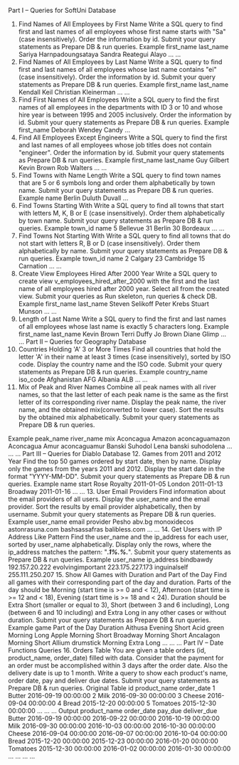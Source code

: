 Part I – Queries for SoftUni Database
1.	Find Names of All Employees by First Name
Write a SQL query to find first and last names of all employees whose first name starts with "Sa" (case insensitively). Order the information by id. Submit your query statements as Prepare DB & run queries.
Example
first_name	last_name
Sariya	Harnpadoungsataya
Sandra	Reategui Alayo
…	…
2.	Find Names of All Employees by Last Name
Write a SQL query to find first and last names of all employees whose last name contains "ei" (case insensitively). Order the information by id. Submit your query statements as Prepare DB & run queries.
Example
first_name	last_name
Kendall	Keil
Christian	Kleinerman
…	…
3.	Find First Names of All Employees
Write a SQL query to find the first names of all employees in the departments with ID 3 or 10 and whose hire year is between 1995 and 2005 inclusively. Order the information by id. Submit your query statements as Prepare DB & run queries.
Example
first_name
Deborah
Wendey
Candy
…
4.	Find All Employees Except Engineers
Write a SQL query to find the first and last names of all employees whose job titles does not contain "engineer". Order the information by id. Submit your query statements as Prepare DB & run queries.
Example
first_name	last_name
Guy	Gilbert
Kevin	Brown
Rob	Walters
…	…
5.	Find Towns with Name Length
Write a SQL query to find town names that are 5 or 6 symbols long and order them alphabetically by town name. Submit your query statements as Prepare DB & run queries.
Example
name
Berlin
Duluth
Duvall
…
6.	 Find Towns Starting With
Write a SQL query to find all towns that start with letters M, K, B or E (case insensitively). Order them alphabetically by town name. Submit your query statements as Prepare DB & run queries.
Example
town_id	name
5	Bellevue
31	Berlin
30	Bordeaux
…	…
7.	 Find Towns Not Starting With
Write a SQL query to find all towns that do not start with letters R, B or D (case insensitively). Order them alphabetically by name. Submit your query statements as Prepare DB & run queries.
Example
town_id	name
2	Calgary
23	Cambridge
15	Carnation
…	…
8.	Create View Employees Hired After 2000 Year
Write a SQL query to create view v_employees_hired_after_2000 with the first and the last name of all employees hired after 2000 year. Select all from the created view. Submit your queries as Run skeleton, run queries & check DB.
Example
first_name	last_name
Steven	Selikoff
Peter	Krebs
Stuart	Munson
...	...
9.	Length of Last Name
Write a SQL query to find the first and last names of all employees whose last name is exactly 5 characters long.
Example
first_name	last_name
Kevin	Brown
Terri	Duffy
Jo	Brown
Diane	Glimp
…	…
Part II – Queries for Geography Database 
10.	Countries Holding 'A' 3 or More Times
Find all countries that hold the letter 'A' in their name at least 3 times (case insensitively), sorted by ISO code. Display the country name and the ISO code. Submit your query statements as Prepare DB & run queries.
Example
country_name	iso_code
Afghanistan	AFG
Albania	ALB
…	…
11.	 Mix of Peak and River Names
Combine all peak names with all river names, so that the last letter of each peak name is the same as the first letter of its corresponding river name. Display the peak name, the river name, and the obtained mix(converted to lower case). Sort the results by the obtained mix alphabetically. Submit your query statements as Prepare DB & run queries.

Example
peak_name	river_name	mix
Aconcagua	Amazon	aconcaguamazon
Aconcagua	Amur	aconcaguamur
Banski Suhodol	Lena	banski suhodolena
…	…	…
Part III – Queries for Diablo Database
12.	Games from 2011 and 2012 Year
Find the top 50 games ordered by start date, then by name. Display only the games from the years 2011 and 2012. Display the start date in the format "YYYY-MM-DD". Submit your query statements as Prepare DB & run queries.
Example
name	start
Rose Royalty	2011-01-05
London	2011-01-13
Broadway	2011-01-16
…	…
13.	 User Email Providers
Find information about the email providers of all users. Display the user_name and the email provider. Sort the results by email provider alphabetically, then by username. Submit your query statements as Prepare DB & run queries.
Example
user_name	email provider
Pesho	abv.bg
monoxidecos	astonrasuna.com
bashsassafras	balibless.com
…	…
14.	 Get Users with IP Address Like Pattern
Find the user_name and the ip_address for each user, sorted by user_name alphabetically. Display only the rows, where the ip_address matches the pattern: "___.1%.%.___". Submit your query statements as Prepare DB & run queries.
Example
user_name	ip_address
bindbawdy	192.157.20.222
evolvingimportant	223.175.227.173
inguinalself	255.111.250.207
15.	 Show All Games with Duration and Part of the Day
Find all games with their corresponding part of the day and duration. Parts of the day should be Morning (start time is >= 0 and < 12), Afternoon (start time is >= 12 and < 18), Evening (start time is >= 18 and < 24). Duration should be Extra Short (smaller or equal to 3), Short (between 3 and 6 including), Long (between 6 and 10 including) and Extra Long in any other cases or without duration. Submit your query statements as Prepare DB & run queries.
Example
game	Part of the Day	Duration
Aithusa	Evening	Short
Acid green	Morning	Long
Apple	Morning	Short
Broadway	Morning	Short
Ancalagon	Morning	Short
Allium drumstick	Morning	Extra Long
…	…	…
Part IV – Date Functions Queries
16.	 Orders Table
You are given a table orders (id, product_name, order_date) filled with data. Consider that the payment for an order must be accomplished within 3 days after the order date. Also the delivery date is up to 1 month. Write a query to show each product's name, order date, pay and deliver due dates. Submit your query statements as Prepare DB & run queries.
Original Table
id	product_name	order_date
1	Butter	2016-09-19 00:00:00
2	Milk	2016-09-30 00:00:00
3	Cheese	2016-09-04 00:00:00
4	Bread	2015-12-20 00:00:00
5	Tomatoes	2015-12-30 00:00:00
…	…	…
Output
product_name	order_date	pay_due	deliver_due
Butter	2016-09-19 00:00:00	2016-09-22 00:00:00	2016-10-19 00:00:00
Milk	2016-09-30 00:00:00	2016-10-03 00:00:00	2016-10-30 00:00:00
Cheese	2016-09-04 00:00:00	2016-09-07 00:00:00	2016-10-04 00:00:00
Bread	2015-12-20 00:00:00	2015-12-23 00:00:00	2016-01-20 00:00:00
Tomatoes	2015-12-30 00:00:00	2016-01-02 00:00:00	2016-01-30 00:00:00
…	…	…	…
